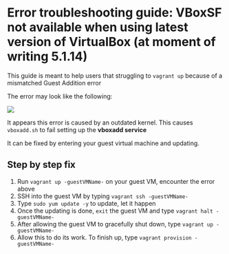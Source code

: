 # Error troubleshooting guide: VBoxSF not available when using latest version of VirtualBox (at moment of writing 5.1.14)

This guide is meant to help users that struggling to `vagrant up` because of a mismatched Guest Addition error

The error may look like the following:

![](https://i.gyazo.com/15a173666f448ce166661855bd36085f.png)

It appears this error is caused by an outdated kernel. This causes `vboxadd.sh` to fail setting up the **vboxadd service**

It can be fixed by entering your guest virtual machine and updating.

## Step by step fix

1. Run `vagrant up -guestVMName-` on your guest VM, encounter the error above
2. SSH into the guest VM by typing `vagrant ssh -guestVMName-`
3. Type `sudo yum update -y` to update, let it happen
4. Once the updating is done, `exit` the guest VM and type `vagrant halt -guestVMName-`
5. After allowing the guest VM to gracefully shut down, type `vagrant up -guestVMName-`
6. Allow this to do its work. To finish up, type `vagrant provision -guestVMName-`
